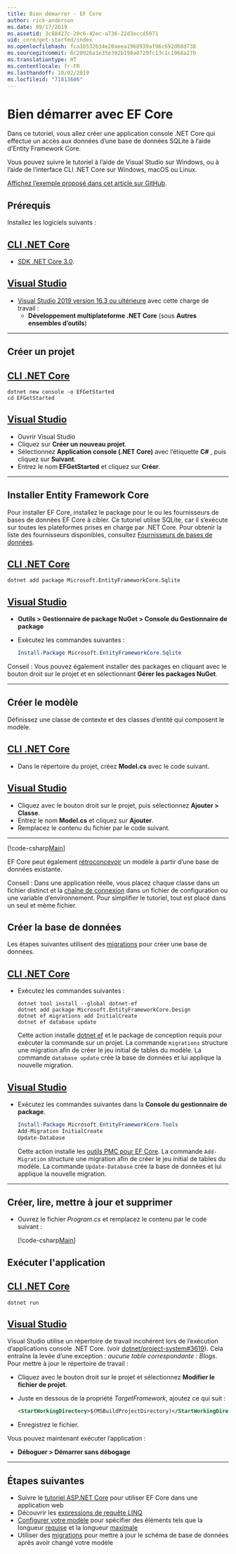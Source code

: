 ```yaml
---
title: Bien démarrer - EF Core
author: rick-anderson
ms.date: 09/17/2019
ms.assetid: 3c88427c-20c6-42ec-a736-22d3eccd5071
uid: core/get-started/index
ms.openlocfilehash: fca1b532b34e20aeea1968939af96c692d60d738
ms.sourcegitcommit: 6c28926a1e35e392b198a8729fc13c1c1968a27b
ms.translationtype: HT
ms.contentlocale: fr-FR
ms.lasthandoff: 10/02/2019
ms.locfileid: "71813606"
---
```

# <a name="getting-started-with-ef-core"></a>Bien démarrer avec EF Core

Dans ce tutoriel, vous allez créer une application console .NET Core qui effectue un accès aux données d’une base de données SQLite à l’aide d’Entity Framework Core.

Vous pouvez suivre le tutoriel à l’aide de Visual Studio sur Windows, ou à l’aide de l’interface CLI .NET Core sur Windows, macOS ou Linux.

[Affichez l’exemple proposé dans cet article sur GitHub](https://github.com/aspnet/EntityFramework.Docs/tree/master/samples/core/GetStarted).

## <a name="prerequisites"></a>Prérequis

Installez les logiciels suivants :

## <a name="net-core-clitabnetcore-cli"></a>[CLI .NET Core](#tab/netcore-cli)

* [SDK .NET Core 3.0](https://www.microsoft.com/net/download/core).

## <a name="visual-studiotabvisual-studio"></a>[Visual Studio](#tab/visual-studio)

* [Visual Studio 2019 version 16.3 ou ultérieure](https://www.visualstudio.com/downloads/) avec cette charge de travail :
  * **Développement multiplateforme .NET Core** (sous **Autres ensembles d’outils**)

---

## <a name="create-a-new-project"></a>Créer un projet

## <a name="net-core-clitabnetcore-cli"></a>[CLI .NET Core](#tab/netcore-cli)

``` Console
dotnet new console -o EFGetStarted
cd EFGetStarted
```

## <a name="visual-studiotabvisual-studio"></a>[Visual Studio](#tab/visual-studio)

* Ouvrir Visual Studio
* Cliquez sur **Créer un nouveau projet**.
* Sélectionnez **Application console (.NET Core)** avec l’étiquette **C#** , puis cliquez sur **Suivant**.
* Entrez le nom **EFGetStarted** et cliquez sur **Créer**.

---

## <a name="install-entity-framework-core"></a>Installer Entity Framework Core

Pour installer EF Core, installez le package pour le ou les fournisseurs de bases de données EF Core à cibler. Ce tutoriel utilise SQLite, car il s’exécute sur toutes les plateformes prises en charge par .NET Core. Pour obtenir la liste des fournisseurs disponibles, consultez [Fournisseurs de bases de données](../providers/index.md).

## <a name="net-core-clitabnetcore-cli"></a>[CLI .NET Core](#tab/netcore-cli)

``` Console
dotnet add package Microsoft.EntityFrameworkCore.Sqlite
```

## <a name="visual-studiotabvisual-studio"></a>[Visual Studio](#tab/visual-studio)

* **Outils > Gestionnaire de package NuGet > Console du Gestionnaire de package**
* Exécutez les commandes suivantes :

  ``` PowerShell
  Install-Package Microsoft.EntityFrameworkCore.Sqlite
  ```

Conseil : Vous pouvez également installer des packages en cliquant avec le bouton droit sur le projet et en sélectionnant **Gérer les packages NuGet**.

---

## <a name="create-the-model"></a>Créer le modèle

Définissez une classe de contexte et des classes d’entité qui composent le modèle.

## <a name="net-core-clitabnetcore-cli"></a>[CLI .NET Core](#tab/netcore-cli)

* Dans le répertoire du projet, créez **Model.cs** avec le code suivant.

## <a name="visual-studiotabvisual-studio"></a>[Visual Studio](#tab/visual-studio)

* Cliquez avec le bouton droit sur le projet, puis sélectionnez **Ajouter > Classe**.
* Entrez le nom **Model.cs** et cliquez sur **Ajouter**.
* Remplacez le contenu du fichier par le code suivant.

---

[!code-csharp[Main](../../../samples/core/GetStarted/Model.cs)]

EF Core peut également [rétroconcevoir](../managing-schemas/scaffolding.md) un modèle à partir d’une base de données existante.

Conseil : Dans une application réelle, vous placez chaque classe dans un fichier distinct et la [chaîne de connexion](../miscellaneous/connection-strings.md) dans un fichier de configuration ou une variable d’environnement. Pour simplifier le tutoriel, tout est placé dans un seul et même fichier.

## <a name="create-the-database"></a>Créer la base de données

Les étapes suivantes utilisent des [migrations](xref:core/managing-schemas/migrations/index) pour créer une base de données.

## <a name="net-core-clitabnetcore-cli"></a>[CLI .NET Core](#tab/netcore-cli)

* Exécutez les commandes suivantes :

  ``` Console
  dotnet tool install --global dotnet-ef
  dotnet add package Microsoft.EntityFrameworkCore.Design
  dotnet ef migrations add InitialCreate
  dotnet ef database update
  ```

  Cette action installe [dotnet ef](../miscellaneous/cli/dotnet.md) et le package de conception requis pour exécuter la commande sur un projet. La commande `migrations` structure une migration afin de créer le jeu initial de tables du modèle. La commande `database update` crée la base de données et lui applique la nouvelle migration.

## <a name="visual-studiotabvisual-studio"></a>[Visual Studio](#tab/visual-studio)

* Exécutez les commandes suivantes dans la **Console du gestionnaire de package**.

  ``` PowerShell
  Install-Package Microsoft.EntityFrameworkCore.Tools
  Add-Migration InitialCreate
  Update-Database
  ```

  Cette action installe les [outils PMC pour EF Core](../miscellaneous/cli/powershell.md). La commande `Add-Migration` structure une migration afin de créer le jeu initial de tables du modèle. La commande `Update-Database` crée la base de données et lui applique la nouvelle migration.

---

## <a name="create-read-update--delete"></a>Créer, lire, mettre à jour et supprimer

* Ouvrez le fichier *Program.cs* et remplacez le contenu par le code suivant :

  [!code-csharp[Main](../../../samples/core/GetStarted/Program.cs)]

## <a name="run-the-app"></a>Exécuter l'application

## <a name="net-core-clitabnetcore-cli"></a>[CLI .NET Core](#tab/netcore-cli)

``` Console
dotnet run
```

## <a name="visual-studiotabvisual-studio"></a>[Visual Studio](#tab/visual-studio)

Visual Studio utilise un répertoire de travail incohérent lors de l’exécution d’applications console .NET Core. (voir [dotnet/project-system#3619](https://github.com/dotnet/project-system/issues/3619)). Cela entraîne la levée d’une exception : *aucune table correspondante : Blogs*. Pour mettre à jour le répertoire de travail :

* Cliquez avec le bouton droit sur le projet et sélectionnez **Modifier le fichier de projet**.
* Juste en dessous de la propriété *TargetFramework*, ajoutez ce qui suit :

  ``` XML
  <StartWorkingDirectory>$(MSBuildProjectDirectory)</StartWorkingDirectory>
  ```

* Enregistrez le fichier.

Vous pouvez maintenant exécuter l’application :

* **Déboguer > Démarrer sans débogage**

---

## <a name="next-steps"></a>Étapes suivantes

* Suivre le [tutoriel ASP.NET Core](/aspnet/core/data/ef-rp/intro) pour utiliser EF Core dans une application web
* Découvrir les [expressions de requête LINQ](/dotnet/csharp/programming-guide/concepts/linq/basic-linq-query-operations)
* [Configurer votre modèle](xref:core/modeling/index) pour spécifier des éléments tels que la longueur [requise](xref:core/modeling/required-optional) et la longueur [maximale](xref:core/modeling/max-length)
* Utiliser des [migrations](xref:core/managing-schemas/migrations/index) pour mettre à jour le schéma de base de données après avoir changé votre modèle
